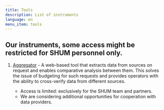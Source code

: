 ```yaml
---
title: Tools
description: List of instruments
language: en
menu_item: tools
---
```

## Our instruments, some access might be restricted for SHUM personnel only.

1. [Aggregator](https://aggregator.shum-ng.org/) - A web-based tool that extracts data from sources on request and enables comparative analysis between them. This solves the issue of budgeting for such requests and provides operators with the ability to cross-verify data from different sources.

   * Access is limited: exclusively for the SHUM team and partners.
   * We are considering additional opportunities for cooperation with data providers.
